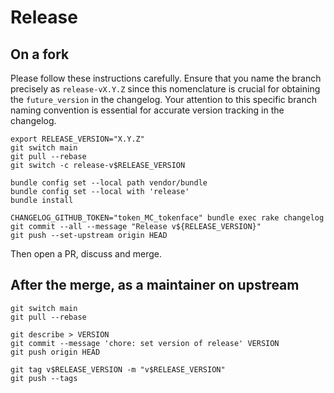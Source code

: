 # Release

## On a fork

Please follow these instructions carefully.
Ensure that you name the branch precisely as `release-vX.Y.Z`
since this nomenclature is crucial for obtaining the `future_version` in the changelog.
Your attention to this specific branch naming convention is essential for accurate version tracking in the changelog.

```shell
export RELEASE_VERSION="X.Y.Z"
git switch main
git pull --rebase
git switch -c release-v$RELEASE_VERSION

bundle config set --local path vendor/bundle
bundle config set --local with 'release'
bundle install

CHANGELOG_GITHUB_TOKEN="token_MC_tokenface" bundle exec rake changelog
git commit --all --message "Release v${RELEASE_VERSION}"
git push --set-upstream origin HEAD
```

Then open a PR, discuss and merge.

## After the merge, as a maintainer on upstream

```shell
git switch main
git pull --rebase

git describe > VERSION
git commit --message 'chore: set version of release' VERSION
git push origin HEAD

git tag v$RELEASE_VERSION -m "v$RELEASE_VERSION"
git push --tags
```
